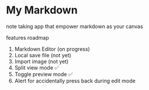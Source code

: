 # My Markdown

note taking app that empower markdown as your canvas

features roadmap

1. Markdown Editor (on progress)
2. Local save file (not yet)
3. Import image (not yet)
4. Split view mode ✅
5. Toggle preview mode ✅
6. Alert for accidentally press back during edit mode
